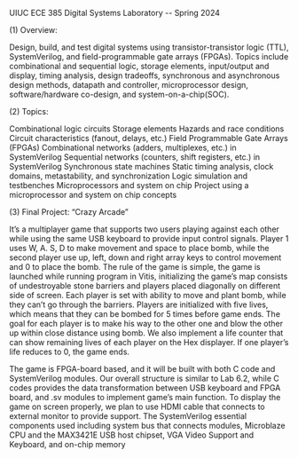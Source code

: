 UIUC ECE 385 Digital Systems Laboratory -- Spring 2024

(1) Overview:

Design, build, and test digital systems using transistor-transistor logic (TTL), SystemVerilog, and field-programmable gate arrays (FPGAs). Topics include combinational and sequential logic, storage elements, input/output and display, timing analysis, design tradeoffs, synchronous and asynchronous design methods, datapath and controller, microprocessor design, software/hardware co-design, and system-on-a-chip(SOC). 

(2) Topics:

Combinational logic circuits
Storage elements
Hazards and race conditions
Circuit characteristics (fanout, delays, etc.)
Field Programmable Gate Arrays (FPGAs)
Combinational networks (adders, multiplexes, etc.) in SystemVerilog
Sequential networks (counters, shift registers, etc.) in SystemVerilog
Synchronous state machines
Static timing analysis, clock domains, metastability, and synchronization
Logic simulation and testbenches
Microprocessors and system on chip
Project using a microprocessor and system on chip concepts

(3) Final Project: “Crazy Arcade”

It’s a multiplayer game that supports two users playing against each other while using
the same USB keyboard to provide input control signals. Player 1 uses W, A. S,
D to make movement and space to place bomb, while the second player use up,
left, down and right array keys to control movement and 0 to place the bomb.
The rule of the game is simple, the game is launched while running program in
Vitis, initializing the game’s map consists of undestroyable stone barriers and
players placed diagonally on different side of screen. Each player is set with
ability to move and plant bomb, while they can’t go through the barriers. Players
are initialized with five lives, which means that they can be bombed for 5 times
before game ends. The goal for each player is to make his way to the other one
and blow the other up within close distance using bomb. We also implement a
life counter that can show remaining lives of each player on the Hex displayer.
If one player’s life reduces to 0, the game ends.

The game is FPGA-board based, and it will be built with both C code and
SystemVerilog modules. Our overall structure is similar to Lab 6.2, while C
codes provides the data transformation between USB keyboard and FPGA board,
and .sv modules to implement game’s main function. To display the game on
screen properly, we plan to use HDMI cable that connects to external monitor
to provide support. The SystemVerilog essential components used including
system bus that connects modules, Microblaze CPU and the MAX3421E USB
host chipset, VGA Video Support and Keyboard, and on-chip memory
